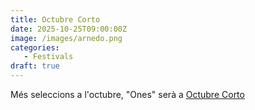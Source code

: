 ```yaml
---
title: Octubre Corto
date: 2025-10-25T09:00:00Z
image: /images/arnedo.png
categories:
   - Festivals
draft: true
---
```


Més seleccions a l'octubre, "Ones" serà a [Octubre Corto](https://octubrecorto.com// "Arnedo!")